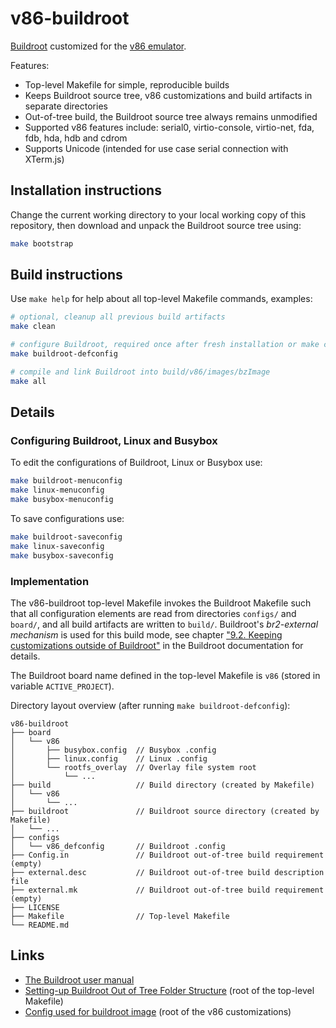 # v86-buildroot
[Buildroot](https://buildroot.org/) customized for the [v86 emulator](https://github.com/copy/v86/tree/master).

Features:

* Top-level Makefile for simple, reproducible builds
* Keeps Buildroot source tree, v86 customizations and build artifacts in separate directories
* Out-of-tree build, the Buildroot source tree always remains unmodified
* Supported v86 features include: serial0, virtio-console, virtio-net, fda, fdb, hda, hdb and cdrom
* Supports Unicode (intended for use case serial connection with XTerm.js)

## Installation instructions

Change the current working directory to your local working copy of this repository, then download and unpack the Buildroot source tree using:

```bash
make bootstrap
```

## Build instructions

Use `make help` for help about all top-level Makefile commands, examples:

```bash
# optional, cleanup all previous build artifacts
make clean

# configure Buildroot, required once after fresh installation or make clean
make buildroot-defconfig

# compile and link Buildroot into build/v86/images/bzImage
make all
```

## Details

### Configuring Buildroot, Linux and Busybox

To edit the configurations of Buildroot, Linux or Busybox use:

```bash
make buildroot-menuconfig
make linux-menuconfig
make busybox-menuconfig
```

To save configurations use:

```bash
make buildroot-saveconfig
make linux-saveconfig
make busybox-saveconfig
```

### Implementation

The v86-buildroot top-level Makefile invokes the Buildroot Makefile such that all configuration elements are read from directories `configs/` and `board/`, and all build artifacts are written to `build/`. Buildroot's *br2-external mechanism* is used for this build mode, see chapter ["9.2. Keeping customizations outside of Buildroot"](https://buildroot.org/downloads/manual/manual.html#outside-br-custom) in the Buildroot documentation for details.

The Buildroot board name defined in the top-level Makefile is `v86` (stored in variable `ACTIVE_PROJECT`).

Directory layout overview (after running `make buildroot-defconfig`):

```
v86-buildroot
├── board
│   └── v86
│       ├── busybox.config  // Busybox .config
│       ├── linux.config    // Linux .config
│       └── rootfs_overlay  // Overlay file system root
│           └── ...
├── build                   // Build directory (created by Makefile)
│   └── v86
│       └── ...
├── buildroot               // Buildroot source directory (created by Makefile)
│   └── ...
├── configs
│   └── v86_defconfig       // Buildroot .config
├── Config.in               // Buildroot out-of-tree build requirement (empty)
├── external.desc           // Buildroot out-of-tree build description file
├── external.mk             // Buildroot out-of-tree build requirement (empty)
├── LICENSE
├── Makefile                // Top-level Makefile
└── README.md
```

## Links

* [The Buildroot user manual](https://buildroot.org/downloads/manual/manual.html)
* [Setting-up Buildroot Out of Tree Folder Structure](https://eerdemsimsek.medium.com/setting-up-buildroot-out-of-tree-folder-structure-for-raspberry-pi-4b-fbd9765c0206) (root of the top-level Makefile)
* [Config used for buildroot image](https://github.com/copy/v86/issues/725) (root of the v86 customizations)
